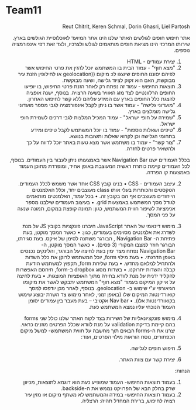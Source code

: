 # Team11
<div dir="rtl">

Reut Chitrit, Keren Schmal, Dorin Ghasri, Liel Partosh

אתר חיפוש חופים לגולשים
האתר שלנו הינו אתר המיועד לאוכלוסיית הגולשים בארץ. שירותו המרכזי הינו מציאת חופים מותאמים לגולש ולצרכיו, ולצד זאת דפי אינפורמציה נוספים.
1. יצירת עמודים -  HTML
1.	"מצא חוף" - עמוד הבית בו המשתמש יוכל להזין את פרטי החיפוש אשר לפיהם יסוננו החופים שיוצגו לו: מיקום ((geolocation או לחילופין הזנת עיר מבוקשת, האם הוא זקוק לציוד גלישה, ושעה מבוקשת. 
2.	תוצאות החיפוש - עמוד זה נפתח רק לאחר הזנת פרטי החיפוש, בו יופיעו החופים הרלוונטיים לצד מזג האוויר בשעה הרצויה. בנוסף, ישנה אופציה להצגת כלל החופים בארץ עם המידע עליהם ללא קשר לחיפוש האחרון. 
3.	"מועדוני גלישה" - עמוד אשר בו ניתן לקבל אינפורמציה לגבי מספר מועדוני גלישה מומלצים            בארץ.
4.	"שמירה על חופי ישראל" - עמוד המכיל המלצות לגבי דרכים לשמירת חופי ישראל.
5.	"טיפים ושאלות נוספות" - עמוד בו יוכל המשתמש לקבל טיפים ומידע בתחומי הגלישה וכן לקרוא שאלות ותשובות בנושא.
6.	"צור קשר" - עמוד בו משתמש אשר מצא טעות באתר יוכל לדווח על כך ולהשאיר פרטים לחזרה. 

בכלל העמודים ישנו Navigation Bar אשר באמצעותו ניתן לעבור בין העמודים. בנוסף, לכל העמודים קיימת כותרת ראשית המעוצבת באופן אחיד, ומופרדת מתוכן העמוד באמצעות קו הפרדה.

2. עיצוב העמודים - CSS
•	בנינו קובץ CSS אחד אשר משמש לכלל העמודים. הטקסטים והכותרות בעלי אותו class מעוצבים יחד, וכלל האלמנטים הייחודים מעוצבים אף הם בקובץ זה.
•	בכל עמוד, האלמנטים מותאמים לגודל מסך המשתמש באמצעות grid.
•	בעיצוב העמודים שילבנו מספר אנימציות לשיפור חווית המשתמש, כגון: תמונה קופצת במקום, תמונה שנעה על פני המסך.

3. מימוש דינאמי של האתר  JavaScript
חיברנו פונקציות בקובץ JS על מנת לשדרג את אלמנטים מסוימים בעמודים, כגון: 
•	כאשר המסך מוקטן, בעת פתיחת ה- Navigation Bar , הבורגר משתנה לסימן של איקס. בעת סגירתו, הבורגר חוזר למצבו המקורי (3 פסים).
•	כאשר המסך מוקטן, ה- Navigation Bar נפתח מצד ימין בעת לחיצה על הבורגר, והלינקים נכנסים באופן הדרגתי.
•	בעת מילוי form, יוכל המשתמש לרוקן את כלל השדות ולהתחיל למלאם מחדש.
•	בעת שליחת form, תקפוץ למשתמש הודעת קבלה והשדות יתרוקנו.
•	בשדות מסוג dropbox ב-form, תיחסם האפשרות להקליד ידנית על מנת לוודא בחירה מתוך האופציות המוצגות.
•	בעת לחיצה על אייקון המיקום בעמוד "מצא חוף" המשתמש יתבקש לאשר את מיקומו הגיאורפי ע"י שימוש ב- geolocation. בנוסף, לאחר מכן יודפסו למסך קואורדינטות המיקום שלו (באופן זמני, לאחר מימוש צד השרת יבוצע שימוש בקואורדינטות אלו).
•	Nav bar אקטיבי – בעת מעבר בין עמודים יסומן העמוד הנוכחי עליו נמצא המשתמש כעת.
4. מימוש פונקציונאליות של השירות בצד לקוח
האתר שלנו כולל שני forms בהם קיימת בדיקת validation על מנת לוודא שכלל הפרטים מוזנים כראוי.
יצרנו את ה-forms הבאים תוך מחשבה על חווית המשתמש- למשל מיקום הכפתורים, נוסח הוראות מילוי הפרטים, ועוד:
1. חיפוש חופים לגלישה.
2. יצירת קשר עם צוות האתר.




הנחות:
1.	בעמוד תוצאות החיפוש- העמוד שמופיע כעת הוא דוגמא לתוצאות, מכיוון שרק בחלק הבא של הפרויקט נממש את ה-backside.
2.	בעמוד תוצאות החיפוש- במידה והמשתמש לא משתף מיקום או מזין עיר רצויה לחיפוש, ברירת המחדל תהיה: הרצליה. 


</div>
